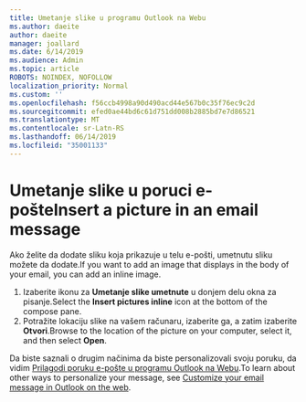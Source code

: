```yaml
---
title: Umetanje slike u programu Outlook na Webu
ms.author: daeite
author: daeite
manager: joallard
ms.date: 6/14/2019
ms.audience: Admin
ms.topic: article
ROBOTS: NOINDEX, NOFOLLOW
localization_priority: Normal
ms.custom: ''
ms.openlocfilehash: f56ccb4998a90d490acd44e567b0c35f76ec9c2d
ms.sourcegitcommit: efed0ae44bd6c61d751dd008b2885bd7e7d86521
ms.translationtype: MT
ms.contentlocale: sr-Latn-RS
ms.lasthandoff: 06/14/2019
ms.locfileid: "35001133"
---
```

# <a name="insert-a-picture-in-an-email-message"></a><span data-ttu-id="917a2-102">Umetanje slike u poruci e-pošte</span><span class="sxs-lookup"><span data-stu-id="917a2-102">Insert a picture in an email message</span></span>

<span data-ttu-id="917a2-103">Ako želite da dodate sliku koja prikazuje u telu e-pošti, umetnutu sliku možete da dodate.</span><span class="sxs-lookup"><span data-stu-id="917a2-103">If you want to add an image that displays in the body of your email, you can add an inline image.</span></span>

1. <span data-ttu-id="917a2-104">Izaberite ikonu za **Umetanje slike umetnute** u donjem delu okna za pisanje.</span><span class="sxs-lookup"><span data-stu-id="917a2-104">Select the **Insert pictures inline** icon at the bottom of the compose pane.</span></span>
1. <span data-ttu-id="917a2-105">Potražite lokaciju slike na vašem računaru, izaberite ga, a zatim izaberite **Otvori**.</span><span class="sxs-lookup"><span data-stu-id="917a2-105">Browse to the location of the picture on your computer, select it, and then select **Open**.</span></span>

<span data-ttu-id="917a2-106">Da biste saznali o drugim načinima da biste personalizovali svoju poruku, da vidim [Prilagodi poruku e-pošte u programu Outlook na Webu](https://support.office.com/article/079442eb-6b41-4ff5-b6e0-a83d3967ac41).</span><span class="sxs-lookup"><span data-stu-id="917a2-106">To learn about other ways to personalize your message, see [Customize your email message in Outlook on the web](https://support.office.com/article/079442eb-6b41-4ff5-b6e0-a83d3967ac41).</span></span>